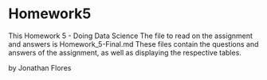 # Homework5
This Homework 5 - Doing Data Science
The file to read on the assignment and answers is Homework_5-Final.md
These files contain the questions and answers of the assignment, as well as displaying the respective tables.

by Jonathan Flores
